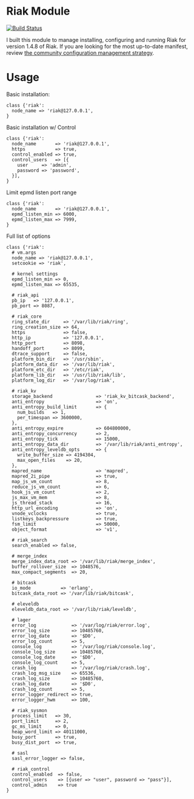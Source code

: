 # Riak Module

[![Build Status](https://travis-ci.org/jbussdieker/puppet-riak.png?branch=master)](https://travis-ci.org/jbussdieker/puppet-riak)

I built this module to manage installing, configuring and running Riak for version 1.4.8 of Riak. If you are looking for the most up-to-date manifest, review [the community configuration management strategy](https://github.com/basho-labs/the-riak-community/blob/master/config-mgmt-strategy.md).

# Usage

Basic installation:

    class {'riak':
      node_name => 'riak@127.0.0.1',
    }

Basic installation w/ Control

    class {'riak':
      node_name       => 'riak@127.0.0.1',
      https           => true,
      control_enabled => true,
      control_users   => [{
        user     => 'admin',
        password => 'password',
      }],
    }

Limit epmd listen port range

    class {'riak':
      node_name       => 'riak@127.0.0.1',
      epmd_listen_min => 6000,
      epmd_listen_max => 7999,
    }

Full list of options

    class {'riak':
      # vm.args
      node_name => 'riak@127.0.0.1',
      setcookie => 'riak',

      # kernel settings
      epmd_listen_min => 0,
      epmd_listen_max => 65535,

      # riak_api
      pb_ip   => '127.0.0.1',
      pb_port => 8087,

      # riak_core
      ring_state_dir     => '/var/lib/riak/ring',
      ring_creation_size => 64,
      https              => false,
      http_ip            => '127.0.0.1',
      http_port          => 8098,
      handoff_port       => 8099,
      dtrace_support     => false,
      platform_bin_dir   => '/usr/sbin',
      platform_data_dir  => '/var/lib/riak',
      platform_etc_dir   => '/etc/riak',
      platform_lib_dir   => '/usr/lib/riak/lib',
      platform_log_dir   => '/var/log/riak',

      # riak_kv
      storage_backend                => 'riak_kv_bitcask_backend',
      anti_entropy                   => 'on',
      anti_entropy_build_limit       => {
        num_builds   => 1,
        per_timespan => 3600000,
      },
      anti_entropy_expire            => 604800000,
      anti_entropy_concurrency       => 2,
      anti_entropy_tick              => 15000,
      anti_entropy_data_dir          => '/var/lib/riak/anti_entropy',
      anti_entropy_leveldb_opts      => {
        write_buffer_size => 4194304,
        max_open_files    => 20,
      },
      mapred_name                    => 'mapred',
      mapred_2i_pipe                 => true,
      map_js_vm_count                => 8,
      reduce_js_vm_count             => 6,
      hook_js_vm_count               => 2,
      js_max_vm_mem                  => 8,
      js_thread_stack                => 16,
      http_url_encoding              => 'on',
      vnode_vclocks                  => true,
      listkeys_backpressure          => true,
      fsm_limit                      => 50000,
      object_format                  => 'v1',

      # riak_search
      search_enabled => false,

      # merge_index
      merge_index_data_root => '/var/lib/riak/merge_index',
      buffer_rollover_size  => 1048576,
      max_compact_segments  => 20,

      # bitcask
      io_mode           => 'erlang',
      bitcask_data_root => '/var/lib/riak/bitcask',

      # eleveldb
      eleveldb_data_root => '/var/lib/riak/leveldb',

      # lager
      error_log             => '/var/log/riak/error.log',
      error_log_size        => 10485760,
      error_log_date        => '$D0',
      error_log_count       => 5,
      console_log           => '/var/log/riak/console.log',
      console_log_size      => 10485760,
      console_log_date      => '$D0',
      console_log_count     => 5,
      crash_log             => '/var/log/riak/crash.log',
      crash_log_msg_size    => 65536,
      crash_log_size        => 10485760,
      crash_log_date        => '$D0',
      crash_log_count       => 5,
      error_logger_redirect => true,
      error_logger_hwm      => 100,

      # riak_sysmon
      process_limit   => 30,
      port_limit      => 2,
      gc_ms_limit     => 0,
      heap_word_limit => 40111000,
      busy_port       => true,
      busy_dist_port  => true,

      # sasl
      sasl_error_logger => false,

      # riak_control
      control_enabled  => false,
      control_users    => [{user => "user", password => "pass"}],
      control_admin    => true
    }

